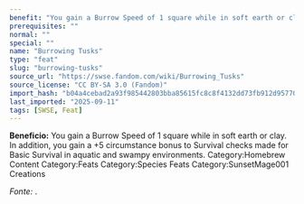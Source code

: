 ```yaml
---
benefit: "You gain a Burrow Speed of 1 square while in soft earth or clay. In addition, you gain a +5 circumstance bonus to Survival checks made for Basic Survival in aquatic and swampy environments. Category:Homebrew Content Category:Feats Category:Species Feats Category:SunsetMage001 Creations"
prerequisites: ""
normal: ""
special: ""
name: "Burrowing Tusks"
type: "feat"
slug: "burrowing-tusks"
source_url: "https://swse.fandom.com/wiki/Burrowing_Tusks"
source_license: "CC BY-SA 3.0 (Fandom)"
import_hash: "b04a4cebad2a93f985442803bba85615fc8c8f4132dd73fb912d957709af3b73"
last_imported: "2025-09-11"
tags: [SWSE, Feat]
---
```

**Beneficio:** You gain a Burrow Speed of 1 square while in soft earth or clay. In addition, you gain a +5 circumstance bonus to Survival checks made for Basic Survival in aquatic and swampy environments. Category:Homebrew Content Category:Feats Category:Species Feats Category:SunsetMage001 Creations

*Fonte:* .